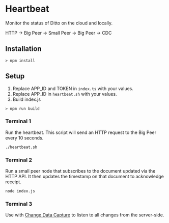 # Heartbeat 

Monitor the status of Ditto on the cloud and locally.

HTTP -> Big Peer -> Small Peer -> Big Peer -> CDC

## Installation

```
> npm install
```

## Setup

1. Replace APP_ID and TOKEN in `index.ts` with your values.
1. Replace APP_ID in `heartbeat.sh` with your values.
1. Build index.js

```
> npm run build
```

### Terminal 1

Run the heartbeat. This script will send an HTTP request to the Big Peer every 10 seconds.

```
./heartbeat.sh
```


### Terminal 2

Run a small peer node that subscribes to the document updated via the HTTP API. It then updates the timestamp on that document to acknowledge receipt.

```
node index.js
```

### Terminal 3

Use with [Change Data Capture](https://docs.ditto.live/change-data-capture) to listen to all changes from the server-side.
